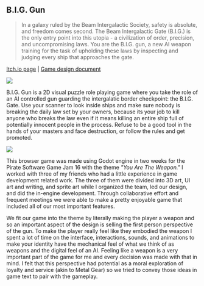 ## B.I.G. Gun

> In a galaxy ruled by the Beam Intergalactic Society, safety is absolute, and freedom comes second. The Beam Intergalactic Gate (B.I.G.) is the only entry point into this utopia - a civilization of order, precision, and uncompromising laws. You are the B.I.G. gun, a new AI weapon training for the task of upholding these laws by inspecting and judging every ship that approaches the gate.

[Itch.io page](https://alleine.itch.io/big-gun)
|
[Game design document](https://docs.google.com/document/d/1u5mhz7UhH_cPcH3a1Zd2ZlwPwopHTQXKgr9usxh95fk/edit?usp=sharing)

![](https://img.itch.zone/aW1nLzE5NjMzMTUwLnBuZw==/original/ncB6qw.png)

B.I.G. Gun is a 2D visual puzzle role playing game where you take the role of an AI controlled gun guarding the intergalatic border checkpoint: the B.I.G. Gate. Use your scanner to look inside ships and make sure nobody is breaking the daily law set by your owners, because its your job to kill anyone who breaks the law even if it means killing an entire ship full of potentially innocent people in the process. Refuse to be a good tool in the hands of your masters and face destruction, or follow the rules and get promoted.

![](https://img.itch.zone/aW1hZ2UvMzI4NTc4Ny8xOTYzNDY2OS5wbmc=/original/s3NItP.png)

This browser game was made using Godot engine in two weeks for the Pirate Software Game Jam 16 with the theme _"You Are The Weapon."_ I worked with three of my friends who had a little experience in game development related work. The three of them were divided into 3D art, UI art and writing, and sprite art while I organized the team, led our design, and did the in-engine development. Through collaborative effort and frequent meetings we were able to make a pretty enjoyable game that included all of our most important features.

We fit our game into the theme by literally making the player a weapon and so an important aspect of the design is selling the first person perspective of the gun. To make the player really feel like they embodied the weapon I spent a lot of time on the interface, interactions, sounds, and animations to make your identity have the mechanical feel of what we think of as weapons and the digital feel of an AI. Feeling like a weapon is a very important part of the game for me and every decision was made with that in mind. I felt that this perspective had potential as a moral exploration of loyalty and service (akin to Metal Gear) so we tried to convey those ideas in game text to pair with the gameplay.

